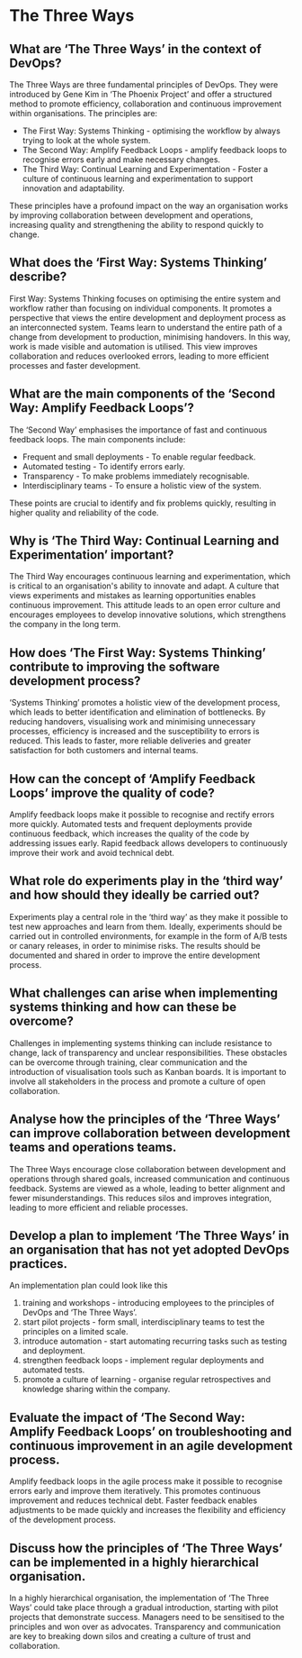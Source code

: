 # The Three Ways
## What are ‘The Three Ways’ in the context of DevOps?
The Three Ways are three fundamental principles of DevOps. They were introduced by Gene Kim in ‘The Phoenix Project’ and offer a structured method to promote efficiency, collaboration and continuous improvement within organisations. The principles are:

- The First Way: Systems Thinking - optimising the workflow by always trying to look at the whole system.
- The Second Way: Amplify Feedback Loops - amplify feedback loops to recognise errors early and make necessary changes.
- The Third Way: Continual Learning and Experimentation - Foster a culture of continuous learning and experimentation to support innovation and adaptability.

These principles have a profound impact on the way an organisation works by improving collaboration between development and operations, increasing quality and strengthening the ability to respond quickly to change.

## What does the ‘First Way: Systems Thinking’ describe?
First Way: Systems Thinking focuses on optimising the entire system and workflow rather than focusing on individual components. It promotes a perspective that views the entire development and deployment process as an interconnected system. Teams learn to understand the entire path of a change from development to production, minimising handovers. In this way, work is made visible and automation is utilised. This view improves collaboration and reduces overlooked errors, leading to more efficient processes and faster development.

## What are the main components of the ‘Second Way: Amplify Feedback Loops’?
The ‘Second Way’ emphasises the importance of fast and continuous feedback loops. The main components include:

- Frequent and small deployments - To enable regular feedback.
- Automated testing - To identify errors early.
- Transparency - To make problems immediately recognisable.
- Interdisciplinary teams - To ensure a holistic view of the system.

These points are crucial to identify and fix problems quickly, resulting in higher quality and reliability of the code.

## Why is ‘The Third Way: Continual Learning and Experimentation’ important?
The Third Way encourages continuous learning and experimentation, which is critical to an organisation's ability to innovate and adapt. A culture that views experiments and mistakes as learning opportunities enables continuous improvement. This attitude leads to an open error culture and encourages employees to develop innovative solutions, which strengthens the company in the long term.

## How does ‘The First Way: Systems Thinking’ contribute to improving the software development process?
‘Systems Thinking’ promotes a holistic view of the development process, which leads to better identification and elimination of bottlenecks. By reducing handovers, visualising work and minimising unnecessary processes, efficiency is increased and the susceptibility to errors is reduced. This leads to faster, more reliable deliveries and greater satisfaction for both customers and internal teams.

## How can the concept of ‘Amplify Feedback Loops’ improve the quality of code?
Amplify feedback loops make it possible to recognise and rectify errors more quickly. Automated tests and frequent deployments provide continuous feedback, which increases the quality of the code by addressing issues early. Rapid feedback allows developers to continuously improve their work and avoid technical debt.

## What role do experiments play in the ‘third way’ and how should they ideally be carried out?
Experiments play a central role in the ‘third way’ as they make it possible to test new approaches and learn from them. Ideally, experiments should be carried out in controlled environments, for example in the form of A/B tests or canary releases, in order to minimise risks. The results should be documented and shared in order to improve the entire development process.

## What challenges can arise when implementing systems thinking and how can these be overcome?
Challenges in implementing systems thinking can include resistance to change, lack of transparency and unclear responsibilities. These obstacles can be overcome through training, clear communication and the introduction of visualisation tools such as Kanban boards. It is important to involve all stakeholders in the process and promote a culture of open collaboration.

## Analyse how the principles of the ‘Three Ways’ can improve collaboration between development teams and operations teams.
The Three Ways encourage close collaboration between development and operations through shared goals, increased communication and continuous feedback. Systems are viewed as a whole, leading to better alignment and fewer misunderstandings. This reduces silos and improves integration, leading to more efficient and reliable processes.

## Develop a plan to implement ‘The Three Ways’ in an organisation that has not yet adopted DevOps practices.
An implementation plan could look like this

1. training and workshops - introducing employees to the principles of DevOps and ‘The Three Ways’.
2. start pilot projects - form small, interdisciplinary teams to test the principles on a limited scale.
3. introduce automation - start automating recurring tasks such as testing and deployment.
4. strengthen feedback loops - implement regular deployments and automated tests.
5. promote a culture of learning - organise regular retrospectives and knowledge sharing within the company.

## Evaluate the impact of ‘The Second Way: Amplify Feedback Loops’ on troubleshooting and continuous improvement in an agile development process.
Amplify feedback loops in the agile process make it possible to recognise errors early and improve them iteratively. This promotes continuous improvement and reduces technical debt. Faster feedback enables adjustments to be made quickly and increases the flexibility and efficiency of the development process.

## Discuss how the principles of ‘The Three Ways’ can be implemented in a highly hierarchical organisation.
In a highly hierarchical organisation, the implementation of ‘The Three Ways’ could take place through a gradual introduction, starting with pilot projects that demonstrate success. Managers need to be sensitised to the principles and won over as advocates. Transparency and communication are key to breaking down silos and creating a culture of trust and collaboration.

